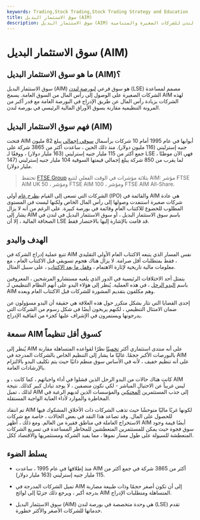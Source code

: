 ```yaml
---
keywords: Trading,Stock Trading,Stock Trading Strategy and Education
title: سوق الاستثمار البديل (AIM)
description: سوق الاستثمار البديل (AIM) هو السوق العالمي لبورصة لندن للشركات الصغيرة والمتنامية.
---
```


# سوق الاستثمار البديل (AIM)
## ما هو سوق الاستثمار البديل (AIM)؟

سوق الاستثمار البديل (AIM) هو سوق فرعي [لبورصة لندن](/lse) (LSE) مصمم لمساعدة الشركات الصغيرة على الوصول إلى رأس المال من السوق العامة. يسمح AIM لهذه الشركات بزيادة رأس المال عن طريق الإدراج في البورصة العامة مع قدر أكبر من المرونة التنظيمية مقارنة بسوق الأوراق المالية الرئيسي في بورصة لندن.

## فهم سوق الاستثمار البديل (AIM)

فتحت AIM أبوابها في عام 1995 أمام 10 شركات برأسمال [سوقي إجمالي](/marketcapitalization) يبلغ 82 مليون جنيه إسترليني (116 مليون دولار). منذ ذلك الحين ، ساعدت أكثر من 3865 شركة على جمع أكثر من 115 مليار جنيه إسترليني (163 مليار دولار) ، ووفقًا لـ LSE ، فهي الآن موطنًا لما يقرب من 850 شركة يبلغ إجمالي قيمتها السوقية 104 مليار جنيه إسترليني (147 مليار دولار).

> تحتفظ [FTSE Group](/ftse) بثلاثة مؤشرات في الوقت الفعلي لتتبع AIM: مؤشر FTSE AIM UK 50 ، ومؤشر FTSE AIM 100 ، ومؤشر FTSE AIM All-Share.

>

الشركات التي تسعى إلى القيام [بطرح عام](/ipo) أولي (IPO) والقائمة في AIM هي عادة شركات صغيرة استنفدت وصولها إلى رأس المال الخاص ولكنها ليست في المستوى المطلوب للخضوع للاكتتاب العام وقائمة في بورصة كبيرة. على الرغم من أنه لا يزال يشار إلى AIM باسم سوق الاستثمار البديل ، أو سوق الاستثمار البديل في لندن في الصحافة المالية ، إلا أن LSE قد قامت بالإشارة إليها بالاختصار فقط.

## الهدف والبدو

تتبع عملية إدراج الشركة في AIM نفس المسار الذي يتبعه الاكتتاب العام الأولي التقليدي ، فقط بمتطلبات أقل صرامة. لا يزال هناك هجوم تسويقي قبل الاكتتاب العام ، مع معلومات مالية تاريخية لإثارة الاهتمام ، [وقفل ما بعد الاكتتاب](/lockup) ، على سبيل المثال.

يتمثل أحد الاختلافات الرئيسية في الدور الذي يلعبه مستشارو المرشحين ، المعروفين باسم [البدو الرحل](/nominatedadvisor) ، في هذه العملية. يُنظر إلى هؤلاء البدو على أنهم النظام التنظيمي لـ AIM وهم مكلفون بتقديم المشورة للشركات قبل الاكتتاب العام وبعده.

إحدى القضايا التي تثار بشكل متكرر حول هذه العلاقة هي حقيقة أن البدو مسؤولون عن ضمان الامتثال التنظيمي ، لكنهم يربحون أيضًا في شكل رسوم من الشركات التي يدرجونها ويستمرون في الإشراف عليها كجزء من اتفاقية الإدراج.

## سمعة AIM كسوق أقل تنظيماً

يُنظر إلى AIM على أنه منتدى استثماري أكثر [تخمينًا](/speculation) نظرًا لقواعده المتساهلة مقارنة بالبورصات الأكبر حجمًا. غالبًا ما يشار إلى التنظيم الخاص بالشركات المدرجة في AIM على أنه تنظيم خفيف ، لأنه في الأساس سوق منظم ذاتيًا حيث يتم تكليف البدو بالالتزام بالإرشادات العامة.

كانت هناك حالات من البدو الرحل الذين فشلوا في أداء واجباتهم ، كما كانت ، و AIM ليس غريباً عن الاحتيال المباشر - لكي نكون منصفين ، لا يوجد تبادل كبير كذلك. نتيجة لذلك ، تميل AIM إلى جذب المستثمرين [المحنكين](/sophisticatedinvestor) والمؤسسات الذين لديهم الرغبة في المخاطرة والموارد لأداء العناية الواجبة المستقلة.

تم انتقاد AIM لكونها غربًا ماليًا متوحشًا حيث تذهب الشركات ذات الأخلاق المشكوك فيها للحصول على المال. وقد تصاعد هذا النقد في بعض الحالات ، خاصة مع شركات الاستخراج العاملة في مناطق فقيرة من العالم. ومع ذلك ، أظهر AIM أيضًا قيمة وجود سوق فجوة حيث يمكن للمستثمرين المتعطشين للمخاطر المساعدة في تسريع الشركات المتعطشة للسيولة على طول مسار نموها ، مما يفيد الشركة ومستثمريها والاقتصاد ككل.

## يسلط الضوء

- منذ إطلاقها في عام 1995 ، ساعدت AIM أكثر من 3865 شركة في جمع أكثر من 115 مليار جنيه إسترليني (163 مليار دولار).

- تميل الشركات المدرجة في AIM إلى أن تكون أصغر حجمًا وذات طبيعة مضاربة بدرجة أكبر ، ويرجع ذلك جزئيًا إلى لوائح AIM المتساهلة ومتطلبات الإدراج.

- سوق الاستثمار البديل (AIM) هي وحدة متخصصة في بورصة لندن (LSE) تقدم خدماتها للشركات الأصغر والأكثر خطورة.

